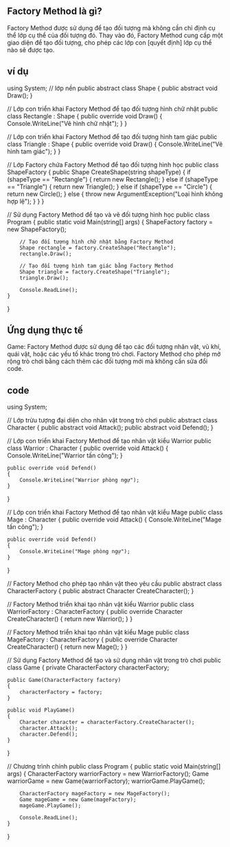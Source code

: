 ## Factory Method là gì?

Factory Method được sử dụng để tạo đối tượng mà không cần chỉ định cụ thể lớp cụ thể của đối tượng đó. 
Thay vào đó, Factory Method cung cấp một giao diện để tạo đối tượng, cho phép các lớp con [quyết định] lớp cụ thể nào sẽ được tạo.

## ví dụ

using System;
// lớp nền
public abstract class Shape
{
    public abstract void Draw();
}

// Lớp con triển khai Factory Method để tạo đối tượng hình chữ nhật
public class Rectangle : Shape
{
    public override void Draw()
    {
        Console.WriteLine("Vẽ hình chữ nhật");
    }
}

// Lớp con triển khai Factory Method để tạo đối tượng hình tam giác
public class Triangle : Shape
{
    public override void Draw()
    {
        Console.WriteLine("Vẽ hình tam giác");
    }
}

// Lớp Factory chứa Factory Method để tạo đối tượng hình học
public class ShapeFactory
{
    public Shape CreateShape(string shapeType)
    {
        if (shapeType == "Rectangle")
        {
            return new Rectangle();
        }
        else if (shapeType == "Triangle")
        {
            return new Triangle();
        }
        else if (shapeType == "Circle")
        {
            return new Circle();
        }
        else
        {
            throw new ArgumentException("Loại hình không hợp lệ");
        }
    }
}

// Sử dụng Factory Method để tạo và vẽ đối tượng hình học
public class Program
{
    public static void Main(string[] args)
    {
        ShapeFactory factory = new ShapeFactory();

        // Tạo đối tượng hình chữ nhật bằng Factory Method
        Shape rectangle = factory.CreateShape("Rectangle");
        rectangle.Draw();

        // Tạo đối tượng hình tam giác bằng Factory Method
        Shape triangle = factory.CreateShape("Triangle");
        triangle.Draw();

        Console.ReadLine();
    }
}

## Ứng dụng thực tế
Game: Factory Method được sử dụng để tạo các đối tượng nhân vật, vũ khí, quái vật, hoặc các yếu tố khác trong trò chơi. 
Factory Method cho phép mở rộng trò chơi bằng cách thêm các đối tượng mới mà không cần sửa đổi code.

## code

using System;

// Lớp trừu tượng đại diện cho nhân vật trong trò chơi
public abstract class Character
{
    public abstract void Attack();
    public abstract void Defend();
}

// Lớp con triển khai Factory Method để tạo nhân vật kiểu Warrior
public class Warrior : Character
{
    public override void Attack()
    {
        Console.WriteLine("Warrior tấn công");
    }

    public override void Defend()
    {
        Console.WriteLine("Warrior phòng ngự");
    }
}

// Lớp con triển khai Factory Method để tạo nhân vật kiểu Mage
public class Mage : Character
{
    public override void Attack()
    {
        Console.WriteLine("Mage tấn công");
    }

    public override void Defend()
    {
        Console.WriteLine("Mage phòng ngự");
    }
}

// Factory Method cho phép tạo nhân vật theo yêu cầu
public abstract class CharacterFactory
{
    public abstract Character CreateCharacter();
}

// Factory Method triển khai tạo nhân vật kiểu Warrior
public class WarriorFactory : CharacterFactory
{
    public override Character CreateCharacter()
    {
        return new Warrior();
    }
}

// Factory Method triển khai tạo nhân vật kiểu Mage
public class MageFactory : CharacterFactory
{
    public override Character CreateCharacter()
    {
        return new Mage();
    }
}

// Sử dụng Factory Method để tạo và sử dụng nhân vật trong trò chơi
public class Game
{
    private CharacterFactory characterFactory;

    public Game(CharacterFactory factory)
    {
        characterFactory = factory;
    }

    public void PlayGame()
    {
        Character character = characterFactory.CreateCharacter();
        character.Attack();
        character.Defend();
    }
}

// Chương trình chính
public class Program
{
    public static void Main(string[] args)
    {
        CharacterFactory warriorFactory = new WarriorFactory();
        Game warriorGame = new Game(warriorFactory);
        warriorGame.PlayGame();

        CharacterFactory mageFactory = new MageFactory();
        Game mageGame = new Game(mageFactory);
        mageGame.PlayGame();

        Console.ReadLine();
    }
}
